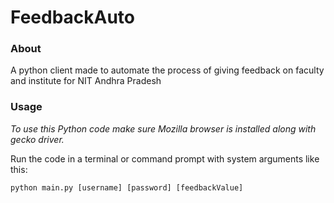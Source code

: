 # FeedbackAuto

### About 

A python client made to automate the process of giving feedback on faculty and institute for NIT Andhra Pradesh

### Usage

*To use this Python code make sure Mozilla browser is installed along with gecko driver.*

Run the code in a terminal or command prompt with system arguments like this:

```
python main.py [username] [password] [feedbackValue]
```
